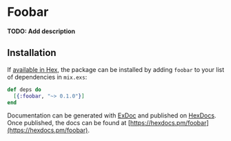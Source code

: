 # Foobar

**TODO: Add description**

## Installation

If [available in Hex](https://hex.pm/docs/publish), the package can be installed
by adding `foobar` to your list of dependencies in `mix.exs`:

```elixir
def deps do
  [{:foobar, "~> 0.1.0"}]
end
```

Documentation can be generated with [ExDoc](https://github.com/elixir-lang/ex_doc)
and published on [HexDocs](https://hexdocs.pm). Once published, the docs can
be found at [https://hexdocs.pm/foobar](https://hexdocs.pm/foobar).

